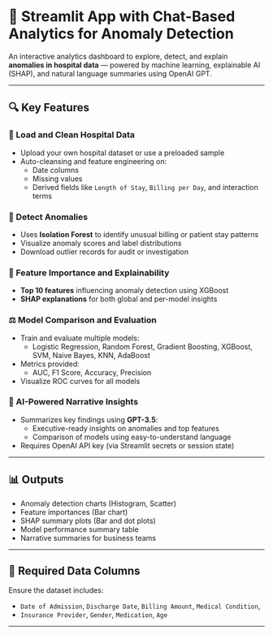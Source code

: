 # 🏥 Streamlit App with Chat-Based Analytics for Anomaly Detection

An interactive analytics dashboard to explore, detect, and explain **anomalies in hospital data** — powered by machine learning, explainable AI (SHAP), and natural language summaries using OpenAI GPT.

---

## 🔍 Key Features

### 📂 Load and Clean Hospital Data
- Upload your own hospital dataset or use a preloaded sample
- Auto-cleansing and feature engineering on:
  - Date columns
  - Missing values
  - Derived fields like `Length of Stay`, `Billing per Day`, and interaction terms

### 🚨 Detect Anomalies
- Uses **Isolation Forest** to identify unusual billing or patient stay patterns
- Visualize anomaly scores and label distributions
- Download outlier records for audit or investigation

### 🧠 Feature Importance and Explainability
- **Top 10 features** influencing anomaly detection using XGBoost
- **SHAP explanations** for both global and per-model insights

### ⚖️ Model Comparison and Evaluation
- Train and evaluate multiple models:
  - Logistic Regression, Random Forest, Gradient Boosting, XGBoost, SVM, Naive Bayes, KNN, AdaBoost
- Metrics provided:
  - AUC, F1 Score, Accuracy, Precision
- Visualize ROC curves for all models

### 💬 AI-Powered Narrative Insights
- Summarizes key findings using **GPT-3.5**:
  - Executive-ready insights on anomalies and top features
  - Comparison of models using easy-to-understand language
- Requires OpenAI API key (via Streamlit secrets or session state)

---

## 📊 Outputs

- Anomaly detection charts (Histogram, Scatter)
- Feature importances (Bar chart)
- SHAP summary plots (Bar and dot plots)
- Model performance summary table
- Narrative summaries for business teams

---

## 📁 Required Data Columns

Ensure the dataset includes:

- `Date of Admission`, `Discharge Date`, `Billing Amount`, `Medical Condition`,  
- `Insurance Provider`, `Gender`, `Medication`, `Age`

---

